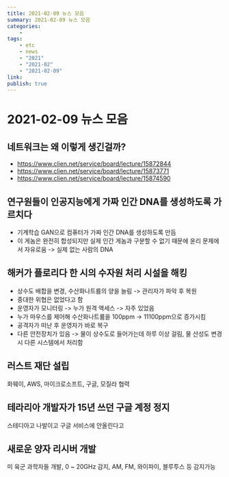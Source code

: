 ```yaml
---
title: 2021-02-09 뉴스 모음
summary: 2021-02-09 뉴스 모음
categories:
    - 
tags:
    - etc
    - news
    - "2021"
    - "2021-02"
    - "2021-02-09"
link: 
publish: true
---
```


# 2021-02-09 뉴스 모음

## 네트워크는 왜 이렇게 생긴걸까?

- <https://www.clien.net/service/board/lecture/15872844>
- <https://www.clien.net/service/board/lecture/15873771>
- <https://www.clien.net/service/board/lecture/15874590>

## 연구원들이 인공지능에게 가짜 인간 DNA를 생성하도록 가르치다

- 기계학습 GAN으로 컴퓨터가 가짜 인간 DNA를 생성하도록 만듬
- 이 게놈은 완전히 합성되지만 실제 인간 게놈과 구분할 수 없기 때문에 윤리 문제에서 자유로움 -> 실제 없는 사람의 DNA

## 해커가 플로리다 한 시의 수자원 처리 시설을 해킹

- 상수도 배합을 변경, 수산화나트륨의 양을 늘림 -> 관리자가 파악 후 복원
- 중대한 위협은 없었다고 함
- 운영자가 모니터링 -> 누가 원격 액세스 -> 자주 있었음
- 누가 마우스를 제어해 수산화나트륨을 100ppm -> 11100ppm으로 증가시킴
- 공격자가 떠난 후 운영자가 바로 복구
- 다른 안전장치가 있음 -> 물이 상수도로 들어가는데 하루 이상 걸림, 물 산성도 변경시 다른 시스템에서 처리함

## 러스트 재단 설립

화웨이, AWS, 마이크로소프트, 구글, 모질라 협력

## 테라리아 개발자가 15년 쓰던 구글 계정 정지

스테디아고 나발이고 구글 서비스에 안올린다고

## 새로운 양자 리시버 개발

미 육군 과학자들 개발, 0 ~ 20GHz 감지, AM, FM, 와이파이, 블루투스 등 감지가능
